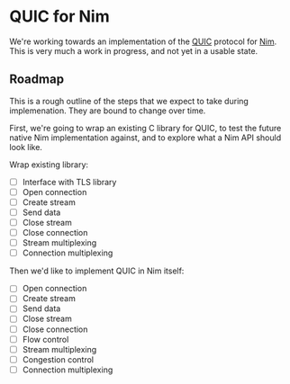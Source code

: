 QUIC for Nim
============

We're working towards an implementation of the
[QUIC](https://datatracker.ietf.org/wg/quic/about/) protocol for
[Nim](https://nim-lang.org/). This is very much a work in progress, and not yet
in a usable state.

Roadmap
-------

This is a rough outline of the steps that we expect to take during
implemenation. They are bound to change over time.

First, we're going to wrap an existing C library for QUIC, to test the future
native Nim implementation against, and to explore what a Nim API should look
like.

Wrap existing library:
- [ ] Interface with TLS library
- [ ] Open connection
- [ ] Create stream
- [ ] Send data
- [ ] Close stream
- [ ] Close connection
- [ ] Stream multiplexing
- [ ] Connection multiplexing

Then we'd like to implement QUIC in Nim itself:
- [ ] Open connection
- [ ] Create stream
- [ ] Send data
- [ ] Close stream
- [ ] Close connection
- [ ] Flow control
- [ ] Stream multiplexing
- [ ] Congestion control
- [ ] Connection multiplexing
